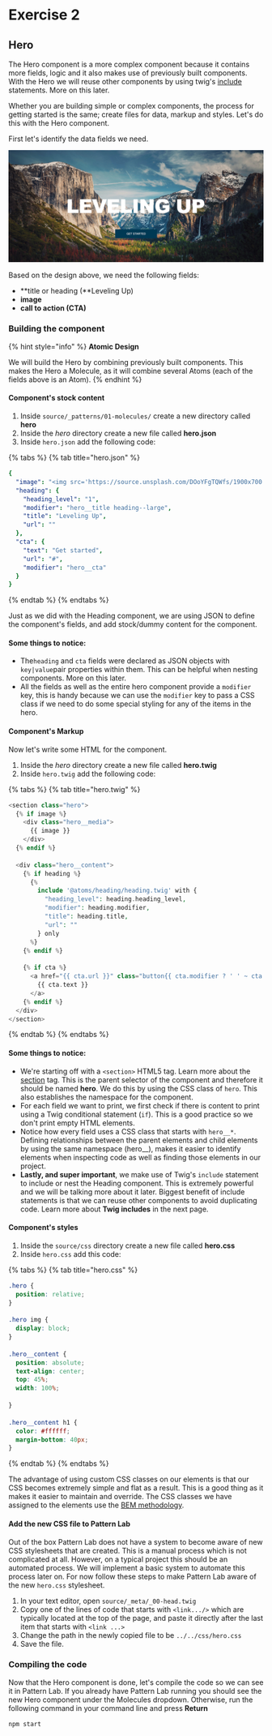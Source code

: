 # Exercise 2

## Hero

The Hero component is a more complex component because it contains more fields, logic and it also makes use of previously built components. With the Hero we will reuse other components by using twig's [include](https://twig.symfony.com/doc/2.x/tags/include.html) statements. More on this later.

Whether you are building simple or complex components, the process for getting started is the same; create files for data, markup and styles. Let's do this with the Hero component.

First let's identify the data fields we need.

![Hero component](../../.gitbook/assets/hero.png)

Based on the design above, we need the following fields:

* **title or heading \(**Leveling Up\)
* **image**
* **call to action \(CTA\)**

### Building the component

{% hint style="info" %}
**Atomic Design**

We will build the Hero by combining previously built components. This makes the Hero a Molecule, as it will combine several Atoms \(each of the fields above is an Atom\).
{% endhint %}

#### Component's stock content

1. Inside `source/_patterns/01-molecules/` create a new directory called **hero**
2. Inside the _hero_ directory create a new file called **hero.json**
3. Inside `hero.json` add the following code:

{% tabs %}
{% tab title="hero.json" %}
```yaml
{
  "image": "<img src='https://source.unsplash.com/DOoYFgTQWfs/1900x700' alt='Books on computer' />",
  "heading": {
    "heading_level": "1",
    "modifier": "hero__title heading--large",
    "title": "Leveling Up",
    "url": ""
  },
  "cta": {
    "text": "Get started",
    "url": "#",
    "modifier": "hero__cta"
  }
}
```
{% endtab %}
{% endtabs %}

Just as we did with the Heading component, we are using JSON to define the component's fields, and add stock/dummy content for the component.

#### Some things to notice: <a id="some-things-to-notice"></a>

* The`heading` and `cta` fields were declared as JSON objects with `key|value`pair properties within them. This can be helpful when nesting components.  More on this later.
* All the fields as well as the entire hero component provide a `modifier` key, this is handy because we can use the `modifier` key to pass a CSS class if we need to do some special styling for any of the items in the hero.

#### Component's Markup

Now let's write some HTML for the component.

1. Inside the _hero_ directory create a new file called **hero.twig**
2. Inside `hero.twig` add the following code:

{% tabs %}
{% tab title="hero.twig" %}
```php
<section class="hero">
  {% if image %}
    <div class="hero__media">
      {{ image }}
    </div>
  {% endif %}

  <div class="hero__content">
    {% if heading %}
      {%
        include '@atoms/heading/heading.twig' with {
          "heading_level": heading.heading_level,
          "modifier": heading.modifier,
          "title": heading.title,
          "url": ""
        } only
      %}
    {% endif %}

    {% if cta %}
      <a href="{{ cta.url }}" class="button{{ cta.modifier ? ' ' ~ cta.modifier }}">
        {{ cta.text }}
      </a>
    {% endif %}
  </div>
</section>
```
{% endtab %}
{% endtabs %}

#### Some things to notice: <a id="some-things-to-notice-1"></a>

* We're starting off with a `<section>` HTML5 tag. Learn more about the [section](https://www.w3schools.com/tags/tag_section.asp) tag. This is the parent selector of the component and therefore it should be named **hero**. We do this by using the CSS class of `hero`.  This also establishes the namespace for the component.
* For each field we want to print, we first check if there is content to print using a Twig conditional statement \(`if`\). This is a good practice so we don't print empty HTML elements.
* Notice how every field uses a CSS class that starts with `hero__*`. Defining relationships between the parent elements and child elements by using the same namespace \(hero\_\_\), makes it easier to identify elements when inspecting code as well as finding those elements in our project.
* **Lastly, and super important**, we make use of Twig's `include` statement to include or nest the Heading component. This is extremely powerful and we will be talking more about it later. Biggest benefit of include statements is that we can reuse other components to avoid duplicating code.  Learn more about **Twig includes** in the next page.

#### Component's styles

1. Inside the `source/css` directory create a new file called **hero.css**
2. Inside `hero.css` add this code:

{% tabs %}
{% tab title="hero.css" %}
```css
.hero {
  position: relative;
}

.hero img {
  display: block;
}

.hero__content {
  position: absolute;
  text-align: center;
  top: 45%;
  width: 100%;

}

.hero__content h1 {
  color: #ffffff;
  margin-bottom: 40px;
}
```
{% endtab %}
{% endtabs %}

The advantage of using custom CSS classes on our elements is that our CSS becomes extremely simple and flat as a result. This is a good thing as it makes it easier to maintain and override. The CSS classes we have assigned to the elements use the [BEM methodology](https://css-tricks.com/bem-101/).

#### Add the new CSS file to Pattern Lab

Out of the box Pattern Lab does not have a system to become aware of new CSS stylesheets that are created. This is a manual process which is not complicated at all. However, on a typical project this should be an automated process. We will implement a basic system to automate this process later on. For now follow these steps to make Pattern Lab aware of the new `hero.css` stylesheet.

1. In your text editor, open `source/_meta/_00-head.twig`
2. Copy one of the lines of code that starts with `<link.../>` which are typically located at the top of the page, and paste it directly after the last item that starts with `<link ...>`
3. Change the path in the newly copied file to be `../../css/hero.css`
4. Save the file.

### Compiling the code

Now that the Hero component is done, let's compile the code so we can see it in Pattern Lab. If you already have Pattern Lab running you should see the new Hero component under the Molecules dropdown. Otherwise, run the following command in your command line and press **Return**

```bash
npm start
```

